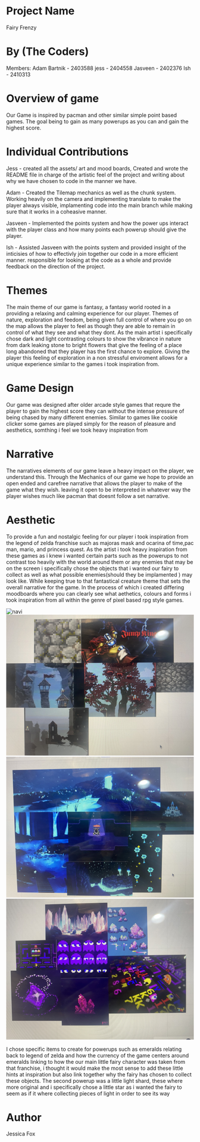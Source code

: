 # Project Name

Fairy Frenzy

# By (The Coders)

Members:
Adam Bartnik - 2403588
jess - 2404558
Jasveen - 2402376
Ish - 2410313

# Overview of game

Our Game is inspired by pacman and other similar simple point based games. The goal being to gain as many powerups as you can and gain the highest score. 

# Individual Contributions

Jess - created all the assets/ art and mood boards, Created and wrote the README file in charge of the artistic feel of the project and writing about why we have chosen to code in the manner we have.

Adam - Created the Tilemap mechanics as well as the chunk system. Working heavily on the camera and implementing translate to make the player always visible, implamenting code into the main branch while making sure that it works in a coheasive manner.

Jasveen - Implemented the points system and how the power ups interact with the player class and how many points each powerup should give the player.

Ish - Assisted Jasveen with the points system and provided insight of the inticisies of how to effectivly join together our code in a more efficient manner. responsible for looking at the code as a whole and provide feedback on the direction of the project.

# Themes

The main theme of our game is fantasy, a fantasy world rooted in a providing a relaxing and calming experience for our player. Themes of nature, exploration and feedom, being given full control of where you go on the map allows the player to feel as though they are able to remain in control of what they see and what they dont. As the main artist i specifically chose dark and light contrasting colours to show the vibrance in nature from dark leaking stone to bright flowers that give the feeling of a place long abandoned that they player has the first chance to explore. Giving the player this feeling of exploration in a non stressful enviroment allows for a unique experience similar to the games i took inspiration from.

# Game Design

Our game was designed after older arcade style games that requre the player to gain the highest score they can without the intense pressure of being chased by many different enemies. Similar to games like cookie clicker some games are played simply for the reason of pleasure and aesthetics, somthing i feel we took heavy inspiration from
# Narrative

The narratives elements of our game leave a heavy impact on the player, we understand this. Through the Mechanics of our game we hope to provide an open ended and carefree narrative that allows the player to make of the game what they wish. leaving it open to be interpreted in whatever way the player wishes much like pacman that doesnt follow a set narrative.

# Aesthetic

To provide a fun and nostalgic feeling for our player i took inspiration from the legend of zelda franchise such as majoras mask and ocarina of time,pac man, mario, and princess quest. As the artist i took heavy inspiration from these games as i knew i wanted certain parts such as the powerups to not contrast too heavily with the world around them or any enemies that may be on the screen i specifically chose the objects that i wanted our fairy to collect as well as what possible enemies(should they be implamented ) may look like. While keeping true to that fantastical creature theme that sets the overall narrative for the game. In the process of which i created differing moodboards where you can clearly see what aethetics, colours and forms i took inspiration from all within the genre of pixel based rpg style games.

![navi](navi.jpeg)
![jumpking](Jumpking.jpeg)
![waterfall](waterfall.jpeg)
![pacman](pacman.jpeg)

I chose specific items to create for powerups such as emeralds relating back to legend of zelda and how the currency of the game centers around emeralds linking to how the our main little fairy character was taken from that franchise, i thought it would make the most sense to add these little hints at inspiration but also link together why the fairy has chosen to collect these objects. The second powerup was a little light shard, these where more original and i specifically chose a little star as i wanted the fairy to seem as if it where collecting pieces of light in order to see its way 

# Author

Jessica Fox
